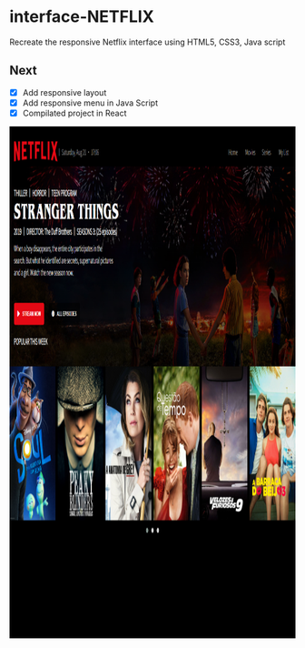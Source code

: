 # interface-NETFLIX

Recreate the responsive Netflix interface using HTML5, CSS3, Java script

## Next
- [X] Add responsive layout
- [X] Add responsive menu in Java Script
- [X] Compilated project in React

<img src="img.png" height="900px" width="1000px">
